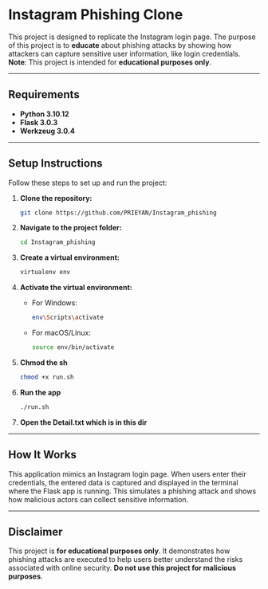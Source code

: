 # Instagram Phishing Clone

This project is designed to replicate the Instagram login page. The purpose of this project is to **educate** about phishing attacks by showing how attackers can capture sensitive user information, like login credentials. **Note**: This project is intended for **educational purposes only**.

---

## Requirements

- **Python 3.10.12**
- **Flask 3.0.3**
- **Werkzeug 3.0.4**

---

## Setup Instructions

Follow these steps to set up and run the project:

1. **Clone the repository:**
    ```bash
    git clone https://github.com/PRIEYAN/Instagram_phishing
    ```

2. **Navigate to the project folder:**
    ```bash
    cd Instagram_phishing
    ```

3. **Create a virtual environment:**
    ```bash
    virtualenv env
    ```

4. **Activate the virtual environment:**
    - For Windows:
        ```bash
        env\Scripts\activate
        ```
    - For macOS/Linux:
        ```bash
        source env/bin/activate
        ```

5. **Chmod the sh**
    ```bash
    chmod +x run.sh
    ```

6. **Run the app**
    ```bash
    ./run.sh
    ```
7. **Open the **Detail.txt** which is in this dir**
---

## How It Works

This application mimics an Instagram login page. When users enter their credentials, the entered data is captured and displayed in the terminal where the Flask app is running. This simulates a phishing attack and shows how malicious actors can collect sensitive information.

---

## Disclaimer

This project is **for educational purposes only**. It demonstrates how phishing attacks are executed to help users better understand the risks associated with online security. **Do not use this project for malicious purposes**.

